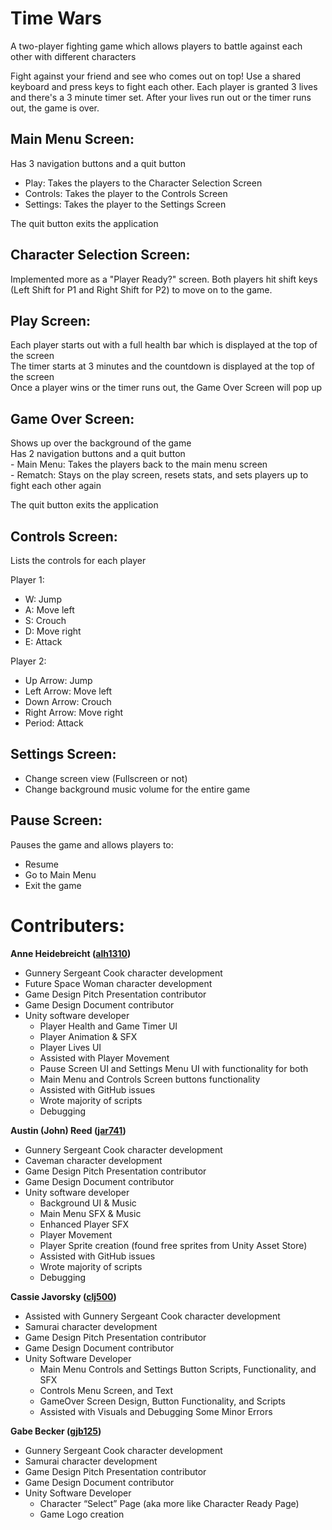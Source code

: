 # Time Wars  
A two-player fighting game which allows players to battle against each other with different characters

Fight against your friend and see who comes out on top! Use a shared keyboard and press keys to fight each other. Each player is granted 3 lives and there's a 3 minute timer set.
After your lives run out or the timer runs out, the game is over. 

## Main Menu Screen:  
Has 3 navigation buttons and a quit button  
  - Play: Takes the players to the Character Selection Screen  
  - Controls: Takes the player to the Controls Screen  
  - Settings: Takes the player to the Settings Screen  

The quit button exits the application 

## Character Selection Screen:
  Implemented more as a "Player Ready?" screen. Both players hit shift keys (Left Shift for P1 and Right Shift for P2) to move on to the game.

## Play Screen:
  Each player starts out with a full health bar which is displayed at the top of the screen   
  The timer starts at 3 minutes and the countdown is displayed at the top of the screen  
  Once a player wins or the timer runs out, the Game Over Screen will pop up  
  
## Game Over Screen:
  Shows up over the background of the game  
  Has 2 navigation buttons and a quit button  
    - Main Menu: Takes the players back to the main menu screen  
    - Rematch: Stays on the play screen, resets stats, and sets players up to fight each other again  
  
  The quit button exits the application  

## Controls Screen:
 Lists the controls for each player
 
 Player 1:
  - W: Jump
  - A: Move left
  - S: Crouch
  - D: Move right
  - E: Attack
  
 Player 2:
  - Up Arrow: Jump
  - Left Arrow: Move left
  - Down Arrow: Crouch
  - Right Arrow: Move right
  - Period: Attack
  
## Settings Screen:
  - Change screen view (Fullscreen or not)
  - Change background music volume for the entire game

## Pause Screen:
Pauses the game and allows players to:
  - Resume
  - Go to Main Menu
  - Exit the game

# Contributers:

**Anne Heidebreicht ([alh1310](https://github.com/AnneH20))**
  - Gunnery Sergeant Cook character development
  - Future Space Woman character development
  - Game Design Pitch Presentation contributor
  - Game Design Document contributor
  - Unity software developer
    - Player Health and Game Timer UI
    - Player Animation & SFX
    - Player Lives UI
    - Assisted with Player Movement
    - Pause Screen UI and Settings Menu UI with functionality for both
    - Main Menu and Controls Screen buttons functionality
    - Assisted with GitHub issues
    - Wrote majority of scripts
    - Debugging
    
**Austin (John) Reed ([jar741](https://github.com/ReedJA117))**
  - Gunnery Sergeant Cook character development
  - Caveman character development
  - Game Design Pitch Presentation contributor
  - Game Design Document contributor
  - Unity software developer
    - Background UI & Music
    - Main Menu SFX & Music
    - Enhanced Player SFX
    - Player Movement
    - Player Sprite creation (found free sprites from Unity Asset Store)
    - Assisted with GitHub issues
    - Wrote majority of scripts
    - Debugging

    
**Cassie Javorsky ([clj500](https://github.com/clj500))**
  - Assisted with Gunnery Sergeant Cook character development
  - Samurai character development
  - Game Design Pitch Presentation contributor
  - Game Design Document contributor
  - Unity Software Developer
    - Main Menu Controls and Settings Button Scripts, Functionality, and SFX
    - Controls Menu Screen, and Text
    - GameOver Screen Design, Button Functionality, and Scripts
    - Assisted with Visuals and Debugging Some Minor Errors
    
**Gabe Becker ([gjb125](https://github.com/GabeBecker2048))**
  - Gunnery Sergeant Cook character development
  - Samurai character development
  - Game Design Pitch Presentation contributor
  - Game Design Document contributor
  - Unity Software Developer
    - Character “Select” Page (aka more like Character Ready Page)
    - Game Logo creation





  
  
